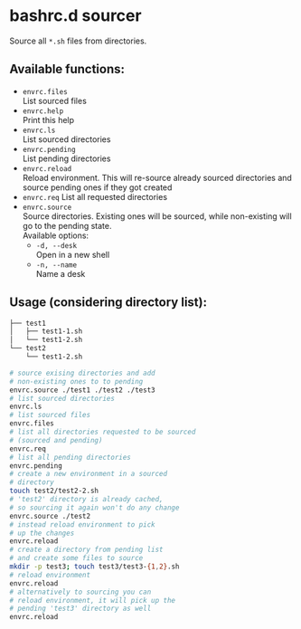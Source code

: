 # bashrc.d sourcer

Source all `*.sh` files from directories.

## Available functions:
* `envrc.files`  
  List sourced files
* `envrc.help`  
  Print this help
* `envrc.ls`  
  List sourced directories
* `envrc.pending`  
  List pending directories
* `envrc.reload`  
  Reload environment. This will re-source already sourced directories and source pending ones if they got created
* `envrc.req`
  List all requested directories
* `envrc.source`  
  Source directories. Existing ones will be sourced, while non-existing will go to the pending state.  
  Available options:
  * `-d, --desk`  
    Open in a new shell
  * `-n, --name`  
    Name a desk

## Usage (considering directory list):
  ```sh
  ├── test1
  │   ├── test1-1.sh
  │   └── test1-2.sh
  └── test2
      └── test1-2.sh
  ```
  ```sh
  # source exising directories and add
  # non-existing ones to to pending
  envrc.source ./test1 ./test2 ./test3
  # list sourced directories
  envrc.ls
  # list sourced files
  envrc.files
  # list all directories requested to be sourced
  # (sourced and pending)
  envrc.req
  # list all pending directories
  envrc.pending
  # create a new environment in a sourced
  # directory
  touch test2/test2-2.sh
  # 'test2' directory is already cached,
  # so sourcing it again won't do any change
  envrc.source ./test2
  # instead reload environment to pick
  # up the changes
  envrc.reload
  # create a directory from pending list
  # and create some files to source
  mkdir -p test3; touch test3/test3-{1,2}.sh
  # reload environment
  envrc.reload
  # alternatively to sourcing you can
  # reload environment, it will pick up the
  # pending 'test3' directory as well
  envrc.reload
  ```
